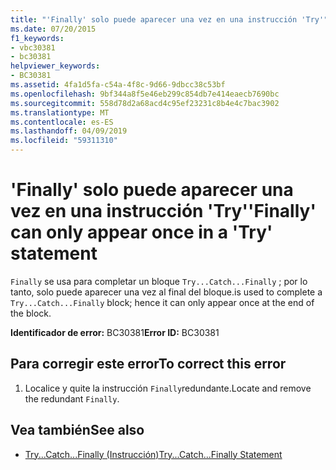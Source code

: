 ```yaml
---
title: "'Finally' solo puede aparecer una vez en una instrucción 'Try'"
ms.date: 07/20/2015
f1_keywords:
- vbc30381
- bc30381
helpviewer_keywords:
- BC30381
ms.assetid: 4fa1d5fa-c54a-4f8c-9d66-9dbcc38c53bf
ms.openlocfilehash: 9bf344a8f5e46eb299c854db7e414eaecb7690bc
ms.sourcegitcommit: 558d78d2a68acd4c95ef23231c8b4e4c7bac3902
ms.translationtype: MT
ms.contentlocale: es-ES
ms.lasthandoff: 04/09/2019
ms.locfileid: "59311310"
---
```

# <a name="finally-can-only-appear-once-in-a-try-statement"></a><span data-ttu-id="21f1a-102">'Finally' solo puede aparecer una vez en una instrucción 'Try'</span><span class="sxs-lookup"><span data-stu-id="21f1a-102">'Finally' can only appear once in a 'Try' statement</span></span>
`Finally` <span data-ttu-id="21f1a-103">se usa para completar un bloque `Try...Catch...Finally` ; por lo tanto, solo puede aparecer una vez al final del bloque.</span><span class="sxs-lookup"><span data-stu-id="21f1a-103">is used to complete a `Try...Catch...Finally` block; hence it can only appear once at the end of the block.</span></span>  
  
 <span data-ttu-id="21f1a-104">**Identificador de error:** BC30381</span><span class="sxs-lookup"><span data-stu-id="21f1a-104">**Error ID:** BC30381</span></span>  
  
## <a name="to-correct-this-error"></a><span data-ttu-id="21f1a-105">Para corregir este error</span><span class="sxs-lookup"><span data-stu-id="21f1a-105">To correct this error</span></span>  
  
1. <span data-ttu-id="21f1a-106">Localice y quite la instrucción `Finally`redundante.</span><span class="sxs-lookup"><span data-stu-id="21f1a-106">Locate and remove the redundant `Finally`.</span></span>  
  
## <a name="see-also"></a><span data-ttu-id="21f1a-107">Vea también</span><span class="sxs-lookup"><span data-stu-id="21f1a-107">See also</span></span>

- [<span data-ttu-id="21f1a-108">Try...Catch...Finally (Instrucción)</span><span class="sxs-lookup"><span data-stu-id="21f1a-108">Try...Catch...Finally Statement</span></span>](../../visual-basic/language-reference/statements/try-catch-finally-statement.md)
